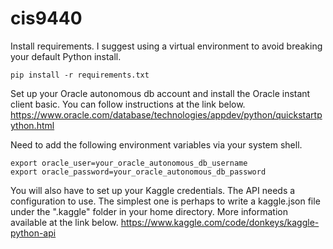 # cis9440

Install requirements. I suggest using a virtual environment to avoid breaking your default Python install.
```
pip install -r requirements.txt
```

Set up your Oracle autonomous db account and install the Oracle instant client basic. You can follow instructions at the link below.
https://www.oracle.com/database/technologies/appdev/python/quickstartpython.html

Need to add the following environment variables via your system shell.

```
export oracle_user=your_oracle_autonomous_db_username
export oracle_password=your_oracle_autonomous_db_password
```

You will also have to set up your Kaggle credentials. 
The API needs a configuration to use. 
The simplest one is perhaps to write a kaggle.json file under the ".kaggle" folder in your home directory.
More information available at the link below.
https://www.kaggle.com/code/donkeys/kaggle-python-api

